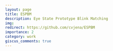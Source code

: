 ```yaml
---
layout: page
title: ESPBM
description: Eye State Prototype Blink Matching
img: 
redirect: https://github.com/cvjena/ESPBM
importance: 2
category: work
giscus_comments: true
---
```


